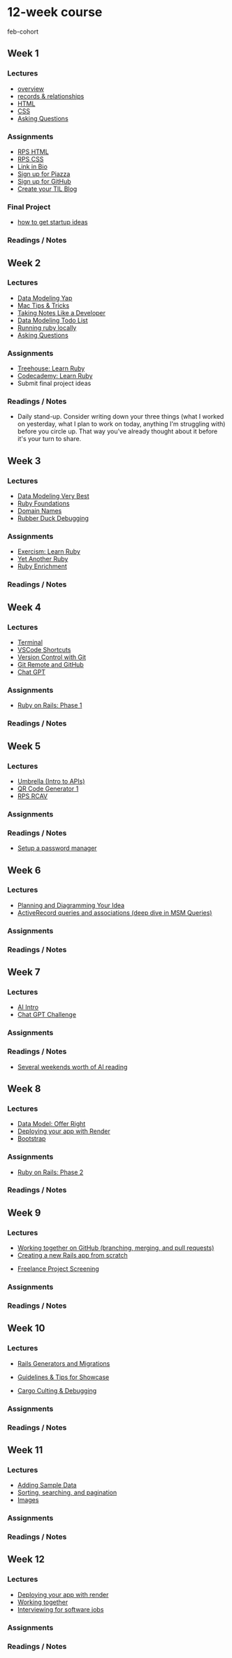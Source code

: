 # 12-week course
feb-cohort

## Week 1

### Lectures
* [overview](https://heratyian.github.io/software-development-lessons/overview/index.html)
* [records & relationships](https://heratyian.github.io/software-development-lessons/records-and-relationships/index.html)
* [HTML](https://heratyian.github.io/software-development-lessons/html/index.html)
* [CSS](https://heratyian.github.io/software-development-lessons/css/index.html)
* [Asking Questions](https://heratyian.github.io/software-development-lessons/asking-questions/index.html)

### Assignments
* [RPS HTML](https://github.com/appdev-projects/rps-html)
* [RPS CSS](https://github.com/appdev-projects/rps-css)
* [Link in Bio](https://chapters.firstdraft.com/chapters/886)
* [Sign up for Piazza](../readings/signup-for-piazza.md)
* [Sign up for GitHub](../readings/signup-for-github.md)
* [Create your TIL Blog](../readings/til-blog.md)

### Final Project
* [how to get startup ideas](http://paulgraham.com/startupideas.html)

### Readings / Notes


## Week 2

### Lectures
* [Data Modeling Yap](https://heratyian.github.io/software-development-lessons/data-modeling-yap/index.html)
* [Mac Tips & Tricks](https://learn.firstdraft.com/lessons/2)
* [Taking Notes Like a Developer](../taking-notes-like-a-developer/index.html)
* [Data Modeling Todo List](../data-modeling/todo-list.md)
* [Running ruby locally](https://heratyian.github.io/software-development-lessons/running-ruby-locally/index.html)
* [Asking Questions](https://firstdraft.slides.com/raghubetina/pttl-asking-questions-on-piazza)

### Assignments
* [Treehouse: Learn Ruby](https://dpi.instructure.com/courses/176/assignments/1210)
* [Codecademy: Learn Ruby](https://www.codecademy.com/learn/learn-ruby)
* Submit final project ideas

### Readings / Notes
<!-- TODO: add link to slides? make it a lecture -->
<!-- https://firstdraft.slides.com/raghubetina/daily-stand-ups?token=28IdD1V6 -->
- Daily stand-up. Consider writing down your three things (what I worked on yesterday, what I plan to work on today, anything I'm struggling with) before you circle up. That way you've already thought about it before it's your turn to share.

## Week 3

### Lectures
* [Data Modeling Very Best](https://heratyian.github.io/software-development-lessons/data-modeling-very-best/index.html)
* [Ruby Foundations](https://heratyian.github.io/software-development-lessons/ruby-foundations/index.html)
* [Domain Names](../domain-names/index.md)
* [Rubber Duck Debugging](https://www.thoughtfulcode.com/rubber-duck-debugging-psychology/)



### Assignments
* [Exercism: Learn Ruby](https://exercism.org/tracks/ruby)
* [Yet Another Ruby](../yet-another-ruby/index.md)
* [Ruby Enrichment](../ruby-enrichment/index.md)

### Readings / Notes


## Week 4

### Lectures
* [Terminal](https://heratyian.github.io/software-development-lessons/terminal/index.html)
* [VSCode Shortcuts](https://heratyian.github.io/software-development-lessons/vscode-shortcuts/index.html)
* [Version Control with Git](https://heratyian.github.io/software-development-lessons/version-control-with-git/index.html)
* [Git Remote and GitHub](https://heratyian.github.io/software-development-lessons/git-remote-and-github/index.html)
* [Chat GPT](../ruby-enrichment/index.md)


### Assignments
* [Ruby on Rails: Phase 1](../ruby-on-rails/phase-1.md)

### Readings / Notes


## Week 5

### Lectures
* [Umbrella (Intro to APIs)](../ruby-enrichment/index.md)
* [QR Code Generator 1](../ruby-enrichment/index.md)
* [RPS RCAV](../ruby-on-rails/phase-1.md)

### Assignments

### Readings / Notes
* [Setup a password manager](../readings/password.md)

## Week 6

### Lectures
* [Planning and Diagramming Your Idea](../data-modeling/planning-diagramming-idea.md)
* [ActiveRecord queries and associations (deep dive in MSM Queries)](../ruby-on-rails/phase-1.md)

### Assignments


### Readings / Notes


## Week 7

### Lectures
* [AI Intro](https://firstdraft.slides.com/raghubetina/ai-intro-546b32)
* [Chat GPT Challenge](../ruby-enrichment/index.md)

### Assignments


### Readings / Notes
* [Several weekends worth of AI reading](../readings/ai.md)

## Week 8

### Lectures
* [Data Model: Offer Right](../data-modeling/offer-right/index.md)
* [Deploying your app with Render](https://gist.github.com/heratyian/706d70d1e5aee64f2dd40ea0664f730e)
* [Bootstrap](https://github.com/appdev-projects/bootstrap-levels-2)

### Assignments
* [Ruby on Rails: Phase 2](../ruby-on-rails/phase-2.md)


### Readings / Notes

## Week 9

### Lectures
* [Working together on GitHub (branching, merging, and pull requests)](../version-control/working-together-on-github.md)
* [Creating a new Rails app from scratch](https://github.com/firstdraft/appdev-lessons/blob/main/lessons/codespace-setup-lesson.md#starting-a-rails-project-from-scratch)

<!-- TODO: slides -->
* [Freelance Project Screening]()

### Assignments

### Readings / Notes

## Week 10

### Lectures
<!-- See readings -->
* [Rails Generators and Migrations](../ruby-on-rails/generators-and-migrations.md)

<!-- TODO: copy from canvas -->
* [Guidelines & Tips for Showcase]()

* [Cargo Culting & Debugging](https://heratyian.github.io/software-development-lessons/cargo-culting/index.html)

### Assignments

### Readings / Notes


## Week 11

### Lectures
* [Adding Sample Data](../ruby-on-rails/adding-sample-data.md)
* [Sorting, searching, and pagination](../ruby-on-rails/sorting-searching-pagination.md)
* [Images](../ruby-on-rails/images.md)

### Assignments

### Readings / Notes

## Week 12

### Lectures
* [Deploying your app with render](https://gist.github.com/heratyian/706d70d1e5aee64f2dd40ea0664f730e)
* [Working together](https://heratyian.github.io/software-development-lessons/working-together/index.html)
* [Interviewing for software jobs](https://heratyian.github.io/software-development-lessons/interviewing/index.html)

### Assignments

### Readings / Notes

